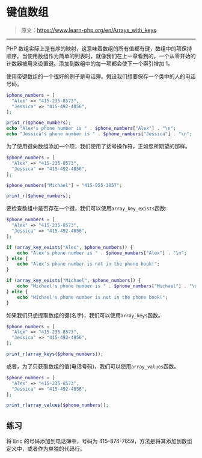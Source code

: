# 键值数组

> 原文：<https://www.learn-php.org/en/Arrays_with_keys>

* * *

PHP 数组实际上是有序的映射，这意味着数组的所有值都有键，数组中的项保持顺序。当使用数组作为简单的列表时，就像我们在上一章看到的，一个从零开始的计数器被用来设置键。添加到数组中的每一项都会使下一个索引增加 1。

使用带键数组的一个很好的例子是电话簿。假设我们想要保存一个类中的人的电话号码。

```php
$phone_numbers = [
  "Alex" => "415-235-8573",
  "Jessica" => "415-492-4856",
];

print_r($phone_numbers);
echo "Alex's phone number is " . $phone_numbers["Alex"] . "\n";
echo "Jessica's phone number is " . $phone_numbers["Jessica"] . "\n"; 
```

为了使用键向数组添加一个项，我们使用了括号操作符，正如您所期望的那样。

```php
$phone_numbers = [
  "Alex" => "415-235-8573",
  "Jessica" => "415-492-4856",
];

$phone_numbers["Michael"] = "415-955-3857";

print_r($phone_numbers); 
```

要检查数组中是否存在一个键，我们可以使用`array_key_exists`函数:

```php
$phone_numbers = [
  "Alex" => "415-235-8573",
  "Jessica" => "415-492-4856",
];

if (array_key_exists("Alex", $phone_numbers)) {
    echo "Alex's phone number is " . $phone_numbers["Alex"] . "\n";
} else {
    echo "Alex's phone number is not in the phone book!";
}

if (array_key_exists("Michael", $phone_numbers)) {
    echo "Michael's phone number is " . $phone_numbers["Michael"] . "\n";
} else {
    echo "Michael's phone number is not in the phone book!";
} 
```

如果我们只想提取数组的键(名字)，我们可以使用`array_keys`函数。

```php
$phone_numbers = [
  "Alex" => "415-235-8573",
  "Jessica" => "415-492-4856",
];

print_r(array_keys($phone_numbers)); 
```

或者，为了只获取数组的值(电话号码)，我们可以使用`array_values`函数。

```php
$phone_numbers = [
  "Alex" => "415-235-8573",
  "Jessica" => "415-492-4856",
];

print_r(array_values($phone_numbers)); 
```

## 练习

将 Eric 的号码添加到电话簿中，号码为 415-874-7659，方法是将其添加到数组定义中，或者作为单独的代码行。